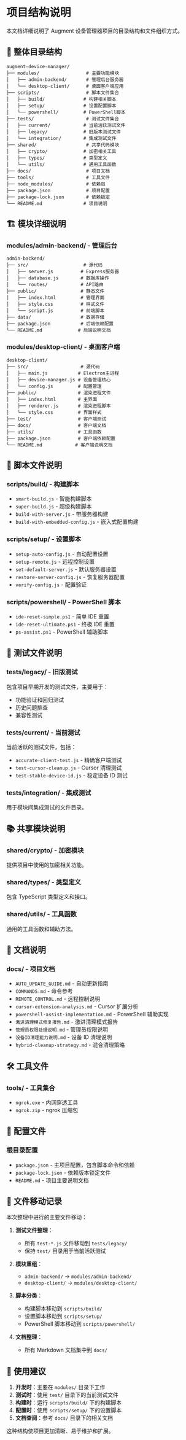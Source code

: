 # 项目结构说明

本文档详细说明了 Augment 设备管理器项目的目录结构和文件组织方式。

## 📁 整体目录结构

```
augment-device-manager/
├── modules/                 # 主要功能模块
│   ├── admin-backend/       # 管理后台服务器
│   └── desktop-client/      # 桌面客户端应用
├── scripts/                 # 脚本文件集合
│   ├── build/              # 构建相关脚本
│   ├── setup/              # 设置配置脚本
│   └── powershell/         # PowerShell脚本
├── tests/                   # 测试文件集合
│   ├── current/            # 当前活跃测试文件
│   ├── legacy/             # 旧版本测试文件
│   └── integration/        # 集成测试文件
├── shared/                  # 共享代码模块
│   ├── crypto/             # 加密相关工具
│   ├── types/              # 类型定义
│   └── utils/              # 通用工具函数
├── docs/                    # 项目文档
├── tools/                   # 工具文件
├── node_modules/            # 依赖包
├── package.json             # 项目配置
├── package-lock.json        # 依赖锁定
└── README.md               # 项目说明
```

## 🏗️ 模块详细说明

### modules/admin-backend/ - 管理后台

```
admin-backend/
├── src/                    # 源代码
│   ├── server.js          # Express服务器
│   ├── database.js        # 数据库操作
│   └── routes/            # API路由
├── public/                # 静态文件
│   ├── index.html         # 管理界面
│   ├── style.css          # 样式文件
│   └── script.js          # 前端脚本
├── data/                  # 数据存储
├── package.json           # 后端依赖配置
└── README.md             # 后端说明文档
```

### modules/desktop-client/ - 桌面客户端

```
desktop-client/
├── src/                   # 源代码
│   ├── main.js           # Electron主进程
│   ├── device-manager.js # 设备管理核心
│   └── config.js         # 配置管理
├── public/               # 渲染进程文件
│   ├── index.html        # 主界面
│   ├── renderer.js       # 渲染进程脚本
│   └── style.css         # 界面样式
├── test/                 # 客户端测试
├── docs/                 # 客户端文档
├── utils/                # 工具函数
├── package.json          # 客户端依赖配置
└── README.md            # 客户端说明文档
```

## 🔧 脚本文件说明

### scripts/build/ - 构建脚本

- `smart-build.js` - 智能构建脚本
- `super-build.js` - 超级构建脚本
- `build-with-server.js` - 带服务器构建
- `build-with-embedded-config.js` - 嵌入式配置构建

### scripts/setup/ - 设置脚本

- `setup-auto-config.js` - 自动配置设置
- `setup-remote.js` - 远程控制设置
- `set-default-server.js` - 默认服务器设置
- `restore-server-config.js` - 恢复服务器配置
- `verify-config.js` - 配置验证

### scripts/powershell/ - PowerShell 脚本

- `ide-reset-simple.ps1` - 简单 IDE 重置
- `ide-reset-ultimate.ps1` - 终极 IDE 重置
- `ps-assist.ps1` - PowerShell 辅助脚本

## 🧪 测试文件说明

### tests/legacy/ - 旧版测试

包含项目早期开发的测试文件，主要用于：

- 功能验证和回归测试
- 历史问题排查
- 兼容性测试

### tests/current/ - 当前测试

当前活跃的测试文件，包括：

- `accurate-client-test.js` - 精确客户端测试
- `test-cursor-cleanup.js` - Cursor 清理测试
- `test-stable-device-id.js` - 稳定设备 ID 测试

### tests/integration/ - 集成测试

用于模块间集成测试的文件目录。

## 📚 共享模块说明

### shared/crypto/ - 加密模块

提供项目中使用的加密相关功能。

### shared/types/ - 类型定义

包含 TypeScript 类型定义和接口。

### shared/utils/ - 工具函数

通用的工具函数和辅助方法。

## 📖 文档说明

### docs/ - 项目文档

- `AUTO_UPDATE_GUIDE.md` - 自动更新指南
- `COMMANDS.md` - 命令参考
- `REMOTE_CONTROL.md` - 远程控制说明
- `cursor-extension-analysis.md` - Cursor 扩展分析
- `powershell-assist-implementation.md` - PowerShell 辅助实现
- `激进清理模式修复报告.md` - 激进清理模式报告
- `管理员权限处理说明.md` - 管理员权限说明
- `设备ID清理能力说明.md` - 设备 ID 清理说明
- `hybrid-cleanup-strategy.md` - 混合清理策略

## 🛠️ 工具文件

### tools/ - 工具集合

- `ngrok.exe` - 内网穿透工具
- `ngrok.zip` - ngrok 压缩包

## 📝 配置文件

### 根目录配置

- `package.json` - 主项目配置，包含脚本命令和依赖
- `package-lock.json` - 依赖版本锁定文件
- `README.md` - 项目主要说明文档

## 🔄 文件移动记录

本次整理中进行的主要文件移动：

1. **测试文件整理**：

   - 所有 `test-*.js` 文件移动到 `tests/legacy/`
   - 保持 `test/` 目录用于当前活跃测试

2. **模块重组**：

   - `admin-backend/` → `modules/admin-backend/`
   - `desktop-client/` → `modules/desktop-client/`

3. **脚本分类**：

   - 构建脚本移动到 `scripts/build/`
   - 设置脚本移动到 `scripts/setup/`
   - PowerShell 脚本移动到 `scripts/powershell/`

4. **文档整理**：
   - 所有 Markdown 文档集中到 `docs/`

## 🎯 使用建议

1. **开发时**：主要在 `modules/` 目录下工作
2. **测试时**：使用 `test/` 目录下的当前测试文件
3. **构建时**：运行 `scripts/build/` 下的构建脚本
4. **配置时**：使用 `scripts/setup/` 下的设置脚本
5. **文档查阅**：参考 `docs/` 目录下的相关文档

这种结构使项目更加清晰、易于维护和扩展。
